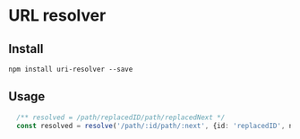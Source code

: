# URL resolver

## Install
`npm install uri-resolver --save`

## Usage
```ts
  /** resolved = /path/replacedID/path/replacedNext */
  const resolved = resolve('/path/:id/path/:next', {id: 'replacedID', next: 'replacedNext'});

```
